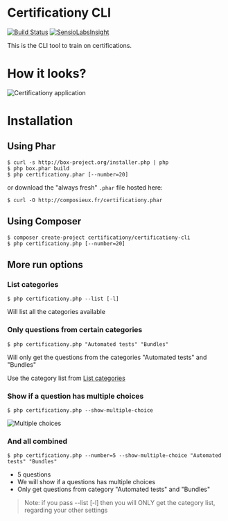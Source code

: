 Certificationy CLI
==================

[![Build Status](https://secure.travis-ci.org/certificationy/certificationy-cli.png?branch=master)](http://travis-ci.org/certificationy/certificationy-cli)
[![SensioLabsInsight](https://insight.sensiolabs.com/projects/cd3b6bc1-632e-491a-abfc-43edc390e1cc/mini.png)](https://insight.sensiolabs.com/projects/cd3b6bc1-632e-491a-abfc-43edc390e1cc)

This is the CLI tool to train on certifications.

# How it looks?
![Certificationy application](http://vincent.composieux.fr/assets/img/blog/certificationy-console.png "Certificationy application")

# Installation

## Using Phar

```
$ curl -s http://box-project.org/installer.php | php
$ php box.phar build
$ php certificationy.phar [--number=20]
```

or download the "always fresh" `.phar` file hosted here:

```
$ curl -O http://composieux.fr/certificationy.phar
```

## Using Composer
```
$ composer create-project certificationy/certificationy-cli
$ php certificationy.php [--number=20]
```

## More run options

### List categories
```
$ php certificationy.php --list [-l]
```

Will list all the categories available

### Only questions from certain categories
```
$ php certificationy.php "Automated tests" "Bundles"
```

Will only get the questions from the categories "Automated tests" and "Bundles"

Use the category list from [List categories](#list-categories)

### Show if a question has multiple choices
```
$ php certificationy.php --show-multiple-choice
```

![Multiple choices](https://cloud.githubusercontent.com/assets/795661/3308225/721b5324-f679-11e3-8d9d-62ba32cd8e32.png "Multiple choices")

### And all combined
```
$ php certificationy.php --number=5 --show-multiple-choice "Automated tests" "Bundles"
```

* 5 questions
* We will show if a questions has multiple choices
* Only get questions from category "Automated tests" and "Bundles"

> Note: if you pass --list [-l] then you will ONLY get the category list, regarding your other settings
